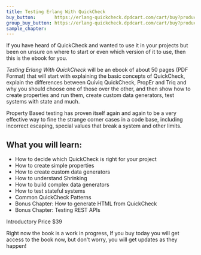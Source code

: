 ```yaml
---
title: Testing Erlang With QuickCheck
buy_button:       https://erlang-quickcheck.dpdcart.com/cart/buy?product_id=103822&product_price_id=109522&quantity=1&use_cart=0&gateway=twocheckout
group_buy_button: https://erlang-quickcheck.dpdcart.com/cart/buy?product_id=103895&product_price_id=109600&quantity=1&use_cart=0&gateway=twocheckout
sample_chapter: 
---
```


If you have heard of QuickCheck and wanted to use it in your projects
but been on unsure on where to start or even which version of it to
use, then this is the ebook for you.


*Testing Erlang With QuickCheck* will be an ebook of about 50 pages
(PDF Format) that will start with explaining the basic concepts of
QuickCheck, explain the differences between Quiviq QuickCheck, PropEr
and Triq and why you should choose one of those over the other, and
then show how to create properties and run them, create custom data
generators, test systems with state and much. 

Property Based testing has proven itself again and again to be a very
effective way to fine the strange corner cases in a code base,
including incorrect escaping, special values that break a system and
other limits. 

## What you will learn:

* How to decide which QuickCheck is right for your project
* How to create simple properties
* How to create custom data generators
* How to understand Shrinking
* How to build complex data generators
* How to test stateful systems
* Common QuickCheck Patterns
* Bonus Chapter: How to generate HTML from QuickCheck
* Bonus Chapter: Testing REST APIs

Introductory Price $39

Right now the book is a work in progress, If you buy today you will
get access to the book now, but don't worry, you will get updates as
they happen!
